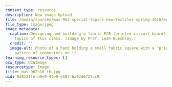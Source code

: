 ```yaml
---
content_type: resource
description: New image Upload
file: /media/courses/mas-962-special-topics-new-textiles-spring-2010/0d9151fed9e94fe9eb876a02d6727cc9_mas-962s10-th.jpg
file_type: image/jpeg
image_metadata:
  caption: Designing and building a fabric PCB (printed circuit board) is one of the
    topics of this class. (Image by Prof. Leah Buechley.)
  credit: ''
  image-alt: Photo of a hand holding a small fabric square with a "printed circuit"
    pattern of connectors on it.
learning_resource_types: []
ocw_type: OCWImage
resourcetype: Image
title: mas-962s10-th.jpg
uid: 0d9151fe-d9e9-4fe9-eb87-6a02d6727cc9
---
```

